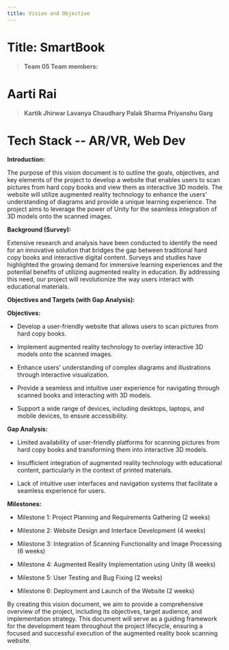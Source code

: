 ```yaml
---
title: Vision and Objective
---
```


# Title: SmartBook

> **Team 05 Team members:**

# Aarti Rai

> **Kartik Jhirwar Lavanya Chaudhary Palak Sharma Priyanshu Garg**

# Tech Stack -- AR/VR, Web Dev

**Introduction:**

The purpose of this vision document is to outline the goals, objectives,
and key elements of the project to develop a website that enables users
to scan pictures from hard copy books and view them as interactive 3D
models. The website will utilize augmented reality technology to enhance
the users\' understanding of diagrams and provide a unique learning
experience. The project aims to leverage the power of Unity for the
seamless integration of 3D models onto the scanned images.

**Background (Survey):**

Extensive research and analysis have been conducted to identify the need
for an innovative solution that bridges the gap between traditional hard
copy books and interactive digital content. Surveys and studies have
highlighted the growing demand for immersive learning experiences and
the potential benefits of utilizing augmented reality in education. By
addressing this need, our project will revolutionize the way users
interact with educational materials.

**Objectives and Targets (with Gap Analysis):**

**Objectives:**

-   Develop a user-friendly website that allows users to scan pictures
    from hard copy books.

-   Implement augmented reality technology to overlay interactive 3D
    models onto the scanned images.

-   Enhance users\' understanding of complex diagrams and illustrations
    through interactive visualization.

-   Provide a seamless and intuitive user experience for navigating
    through scanned books and interacting with 3D models.

-   Support a wide range of devices, including desktops, laptops, and
    mobile devices, to ensure accessibility.

**Gap Analysis:**

-   Limited availability of user-friendly platforms for scanning
    pictures from hard copy books and transforming them into interactive
    3D models.

-   Insufficient integration of augmented reality technology with
    educational content, particularly in the context of printed
    materials.

-   Lack of intuitive user interfaces and navigation systems that
    facilitate a seamless experience for users.

**Milestones:**

-   Milestone 1: Project Planning and Requirements Gathering (2 weeks)

-   Milestone 2: Website Design and Interface Development (4 weeks)

-   Milestone 3: Integration of Scanning Functionality and Image
    Processing (6 weeks)

-   Milestone 4: Augmented Reality Implementation using Unity (8 weeks)

-   Milestone 5: User Testing and Bug Fixing (2 weeks)

-   Milestone 6: Deployment and Launch of the Website (2 weeks)

By creating this vision document, we aim to provide a comprehensive
overview of the project, including its objectives, target audience, and
implementation strategy. This document will serve as a guiding framework
for the development team throughout the project lifecycle, ensuring a
focused and successful execution of the augmented reality book scanning
website.
